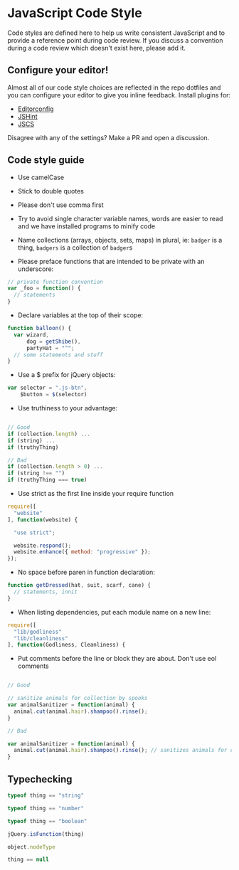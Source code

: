 # JavaScript Code Style

Code styles are defined here to help us write consistent JavaScript and to provide a reference point during code review. If you discuss a convention during a code review which doesn't exist here, please add it.

## Configure your editor!

Almost all of our code style choices are reflected in the repo dotfiles and you can configure your editor to give you inline feedback. Install plugins for:

- [Editorconfig](http://editorconfig.org/)
- [JSHint](http://www.jshint.com/install/)
- [JSCS](https://www.npmjs.org/package/jscs)

Disagree with any of the settings? Make a PR and open a discussion.


## Code style guide

* Use camelCase

* Stick to double quotes

* Please don't use comma first

* Try to avoid single character variable names, words are easier to read and we have installed programs to minify code

* Name collections (arrays, objects, sets, maps) in plural, ie: `badger` is a thing, `badgers` is a collection of `badger`s

* Please preface functions that are intended to be private with an underscore:

```javascript
// private function convention
var _foo = function() {
  // statements 
}
```

* Declare variables at the top of their scope:

```javascript
function balloon() {
  var wizard,
      dog = getShibe(),
      partyHat = "^";
  // some statements and stuff
}
```

* Use a $ prefix for jQuery objects:

```javascript
var selector = ".js-btn",
    $button = $(selector)
```


* Use truthiness to your advantage:

```javascript

// Good
if (collection.length) ...
if (string) ...
if (truthyThing)

// Bad
if (collection.length > 0) ...
if (string !== "")
if (truthyThing === true)
```

* Use strict as the first line inside your require function

```javascript
require([
  "website"
], function(website) {

  "use strict";

  website.respond();
  website.enhance({ method: "progressive" });
});
```

* No space before paren in function declaration:

```javascript
function getDressed(hat, suit, scarf, cane) {
  // statements, innit
}
```

* When listing dependencies, put each module name on a new line:

```javascript
require([
  "lib/godliness"
  "lib/cleanliness"
], function(Godliness, Cleanliness) {
```

* Put comments before the line or block they are about. Don't use eol comments

```javascript

// Good

// sanitize animals for collection by spooks
var animalSanitizer = function(animal) {
  animal.cut(animal.hair).shampoo().rinse();
}

// Bad

var animalSanitizer = function(animal) {
  animal.cut(animal.hair).shampoo().rinse(); // sanitizes animals for collection by spooks
}
```

## Typechecking


```javascript
typeof thing == "string"

typeof thing == "number"

typeof thing == "boolean"

jQuery.isFunction(thing)

object.nodeType

thing == null
```
